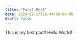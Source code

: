 ```yaml
---
title: "First Post"
date: 2024-12-27T16:44:06-04:00
draft: false
---
```


This is my first post! Hello World!
